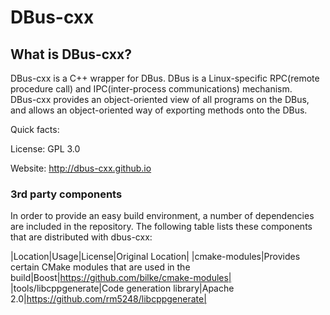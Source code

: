 # DBus-cxx

## What is DBus-cxx?

DBus-cxx is a C++ wrapper for DBus.  DBus is a Linux-specific RPC(remote
procedure call) and IPC(inter-process communications) mechanism.  
DBus-cxx provides an object-oriented view of all programs on the DBus, and
allows an object-oriented way of exporting methods onto the DBus.

Quick facts:

License: GPL 3.0

Website: http://dbus-cxx.github.io

### 3rd party components

In order to provide an easy build environment, a number of
dependencies are included in the repository.  The following table lists
these components that are distributed with dbus-cxx:

|Location|Usage|License|Original Location|
|cmake-modules|Provides certain CMake modules that are used in the build|Boost|https://github.com/bilke/cmake-modules|
|tools/libcppgenerate|Code generation library|Apache 2.0|https://github.com/rm5248/libcppgenerate|

